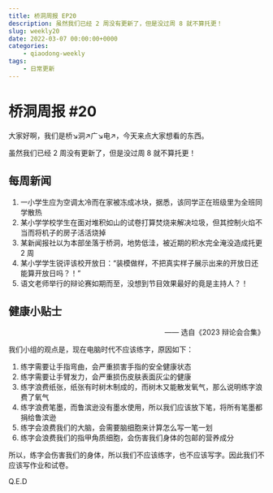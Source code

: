 ```yaml
---
title: 桥洞周报 EP20
description: 虽然我们已经 2 周没有更新了，但是没过周 8 就不算托更！
slug: weekly20
date: 2022-03-07 00:00:00+0000
categories:
    - qiaodong-weekly
tags:
    - 日常更新
---
```


# 桥洞周报 #20

大家好啊，我们是桥↘洞↗广↘电↗，今天来点大家想看的东西。

虽然我们已经 2 周没有更新了，但是没过周 8 就不算托更！

## 每周新闻

1. 一小学生应为空调太冷而在家被冻成冰块，据悉，该同学正在班级里为全班同学散热
2. 某小学学校学生在面对堆积如山的试卷打算焚烧来解决垃圾，但其控制火焰不当而将机子的房子活活烧掉
3. 某新闻报社以为本部坐落于桥洞，地势低洼，被近期的积水完全淹没造成托更 2 周
4. 某小学学生锐评该校开放日：“装模做样，不把真实样子展示出来的开放日还能算开放日吗？！”
5. 语文老师举行的辩论赛如期而至，没想到节目效果最好的竟是主持人？！

## 健康小贴士

<div style="text-align: right">—— 选自《2023 辩论会合集》</div>

我们小组的观点是，现在电脑时代不应该练字，原因如下：

1. 练字需要让手指弯曲，会严重损害手指的安全健康状态
2. 练字需要让手臂发力，会严重损伤皮肤表面灰尘的健康
3. 练字浪费纸张，纸张有时树木制成的，而树木又能散发氧气，那么说明练字浪费了氧气
4. 练字浪费笔墨，而鲁滨逊没有墨水使用，所以我们应该放下笔，将所有笔墨都捐给鲁滨逊
5. 练字会浪费我们的大脑，会需要脑细胞来计算怎么写一笔一划
6. 练字会浪费我们的指甲角质细胞，会伤害我们身体的包邮的营养成分

所以，练字会伤害我们的身体，所以我们不应该练字，也不应该写字。因此我们不应该写作业和试卷。

Q.E.D
